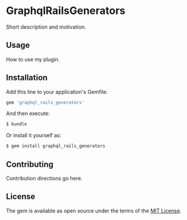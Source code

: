# GraphqlRailsGenerators
Short description and motivation.

## Usage
How to use my plugin.

## Installation
Add this line to your application's Gemfile:

```ruby
gem 'graphql_rails_generators'
```

And then execute:
```bash
$ bundle
```

Or install it yourself as:
```bash
$ gem install graphql_rails_generators
```

## Contributing
Contribution directions go here.

## License
The gem is available as open source under the terms of the [MIT License](http://opensource.org/licenses/MIT).
